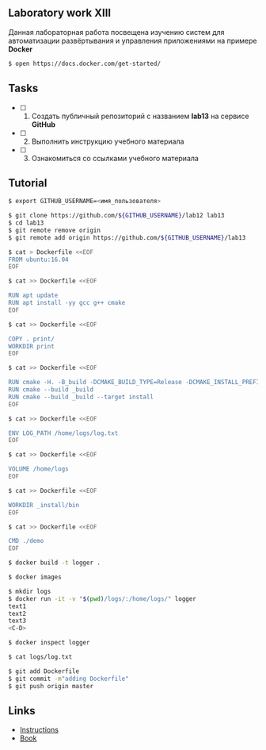 ## Laboratory work XIII

Данная лабораторная работа посвещена изучению систем для автоматизации развёртывания и управления приложениями на примере **Docker**

```bash
$ open https://docs.docker.com/get-started/
```

## Tasks

- [ ] 1. Создать публичный репозиторий с названием **lab13** на сервисе **GitHub**
- [ ] 2. Выполнить инструкцию учебного материала
- [ ] 3. Ознакомиться со ссылками учебного материала

## Tutorial

```bash
$ export GITHUB_USERNAME=<имя_пользователя>
```

```bash
$ git clone https://github.com/${GITHUB_USERNAME}/lab12 lab13
$ cd lab13
$ git remote remove origin
$ git remote add origin https://github.com/${GITHUB_USERNAME}/lab13
```

```bash
$ cat > Dockerfile <<EOF
FROM ubuntu:16.04
EOF
```

```bash
$ cat >> Dockerfile <<EOF

RUN apt update
RUN apt install -yy gcc g++ cmake 
EOF
```

```bash
$ cat >> Dockerfile <<EOF

COPY . print/
WORKDIR print
EOF
```

```bash
$ cat >> Dockerfile <<EOF

RUN cmake -H. -B_build -DCMAKE_BUILD_TYPE=Release -DCMAKE_INSTALL_PREFIX=_install
RUN cmake --build _build
RUN cmake --build _build --target install
EOF
```

```bash
$ cat >> Dockerfile <<EOF

ENV LOG_PATH /home/logs/log.txt
EOF
```

```bash
$ cat >> Dockerfile <<EOF

VOLUME /home/logs
EOF
```

```bash
$ cat >> Dockerfile <<EOF

WORKDIR _install/bin
EOF
```

```bash
$ cat >> Dockerfile <<EOF

CMD ./demo
EOF
```

```bash
$ docker build -t logger .
```

```bash
$ docker images
```

```bash
$ mkdir logs
$ docker run -it -v "$(pwd)/logs/:/home/logs/" logger
text1
text2
text3
<C-D>
```

```bash
$ docker inspect logger
```

```bash
$ cat logs/log.txt
```

```bash
$ git add Dockerfile
$ git commit -m"adding Dockerfile"
$ git push origin master
```

## Links

- [Instructions](https://docs.docker.com/engine/reference/builder/)
- [Book](https://www.dockerbook.com)
